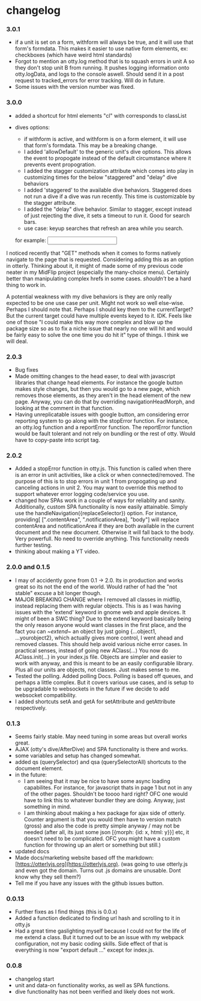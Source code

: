 # changelog

### 3.0.1
- if a unit is set on a form, withform will always be true, and it will use that form's formdata. This makes it easier to use native form elements, ex: checkboxes (which have weird html standards)
- Forgot to mention an otty.log method that is to squash errors in unit A so they don't stop unit B from running. It pushes logging information onto otty.logData, and logs to the console aswell. Should send it in a post request to tracked_errors for error tracking. Will do in future.
- Some issues with the version number was fixed.

### 3.0.0
- added a shortcut for html elements "cl" with corresponds to classList
- dives options:
	- if withform is active, and withform is on a form element, it will use that form's formdata. This may be a breaking change.
	- I added 'allowDefault'  to the generic unit's dive options. This allows the event to propogate instead of the default circumstance where it prevents event propogration.
	- I added the stagger customization attribute which comes into play in customizing times for the below "staggered" and "delay" dive behaviors
	- I added 'staggered' to the available dive behaviors. Staggered does not run a dive if a dive was run recently. This time is customizable by the stagger attribute.
	- I added the "delay" dive behavior. Similar to stagger, except instead of just rejecting the dive, it sets a timeout to run it. Good for search bars.
	- use case: keyup searches that refresh an area while you search.

	for example: <input data-on='keydown->dive[{"behavior": "delay", "stagger": 300, allowDefault: true,  withform: true}]'>

I noticed recently that "GET" methods when it comes to forms natively navigate to the page that is requested. Considering adding this as an option in otterly. Thinking about it, it might of made some of my previous code neater in my MidFlip project (especially the many-choice menu). Certainly better than manipulating
complex hrefs in some cases. *shouldn't* be a hard thing to work in.

A potential weakness with my dive behaviors is they are only really expected to be one use case per unit. Might not work so well else-wise. Perhaps I should note that. Perhaps I should key them to the currentTarget? But the current target could have multiple events keyed to it. IDK. Feels like one of those "I could make this way more complex and blow up the package size so as to fix a niche issue that nearly no one will hit and would be fairly easy to solve the one time you do hit it" type of things. I think we will deal.

### 2.0.3
- Bug fixes
- Made omitting changes to the head easer, to deal with javascript libraries that change head elements. For instance the google button makes style changes, but then you would go to a new page, which removes those elements, as they aren't in the head element of the new page. Anyway, you can do that by overriding navigationHeadMorph, and looking at the comment in that function.
- Having unreplicatable issues with google button, am considering error reporting system to go along with the stopError function. For instance, an otty.log function and a reportError function. The reportError function would be fault tolerant and not rely on bundling or the rest of otty. Would have to copy-paste into script tag.


### 2.0.2
- Added a stopError function in otty.js. This function is called when there is an error in unit activities, like a click or when connected/removed. The purpose of this is to stop errors in unit 1 from propogating up and canceling actions in unit 2. You may want to override this method to support whatever error logging code/service you use.
- changed how SPAs work in a couple of ways for reliablity and sanity. Additionally, custom SPA functionality is now easily attainable. Simply use the handleNavigation({replaceSelector}) option. For instance, providing[ [".contentArea", ".notificationArea], "body"] will replace contentArea and notificationArea if they are both available in the current document and the new document. Otherwise it will fall back to the body. Very powerfull. No need to override anything. This functionality needs further testing.
- thinking about making a YT video.

### 2.0.0 and 0.1.5
- I may of accidently gone from 0.1 -> 2.0. Its in production and works great so its not the end of the world. Would rather of had the "not stable" excuse a bit longer though.
- MAJOR BREAKING CHANGE where I removed all classes in midflip, instead replacing them with regular objects. This is as I was having issues with the 'extend' keyword in gnome web and apple devices. It might of been a SWC thing? Due to the extend keyword basically being the only reason anyone would want classes in the first place, and the fact you can *~extend~* an object by just going {...object1, ...yourobject2}, which actually gives more control, I went ahead and removed classes. This should help avoid various niche error cases. In practical senses, instead of going new AClass(...) You now do AClass.init(...) in your index.js file. Objects are simpler and easier to work with anyway, and this is meant to be an easily configurable library. Plus all our units are objects, not classes. Just makes sense to me.
- Tested the polling. Added polling Docs. Polling is based off queues, and perhaps a little complex. But it covers various use cases, and is setup to be upgradable to websockets in the future if we decide to add websocket compatibility.
- I added shortcuts setA and getA for setAttribute and getAttribute respectively.

### 0.1.3
- Seems fairly stable. May need tuning in some areas but overall works great.
- AJAX (otty's dive/AfterDive) and SPA functionality is there and works.
- some variables and setup has changed somewhat.
- added qs (querySelector) and qsa (querySelectorAll) shortcuts to the document element.
- in the future:
	- I am seeing that it may be nice to have some async loading capabilites. For instance, for javascript thats in page 1 but not in any of the other pages. Shouldn't be toooo hard right? OFC one would have to link this to whatever bundler they are doing. Anyway, just something in mind.
	- I am thinking about making a hex package for ajax side of otterly. Counter argument is that you would then have to version match (gross) and also the code is pretty simple anyway / may not be needed (after all, its just some json [{morph: {id: x, html: y}}] etc, it doesn't need to be complicated. OFC you might have a custom function for throwing up an alert or something but still.)
- updated docs
- Made docs/marketing website based off the markdown: [https://otterlyjs.org](https://otterlyjs.org). (was going to use otterly.js and even got  the domain. Turns out .js domains are unusable. Dont know why they sell them?)
- Tell me if you have any issues with the github issues button.


### 0.0.13
- Further fixes as I find things (this is 0.0.x)
- Added a function dedicated to finding url hash and scrolling to it in otty.js
- Had a great time gaslighting myself because I could not for the life of me extend a class. But it turned out to be an issue with my webpack configuration, not my basic coding skills. Side effect of that is everything is now "export default ..." except for index.js.

### 0.0.8
- changelog start
- unit and data-on functionality works, as well as SPA functions.
- dive functionality has not been verified and likely does not work.

